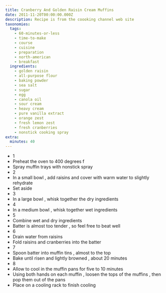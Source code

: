```yaml
---
title: Cranberry And Golden Raisin Cream Muffins
date: 2011-11-20T00:00:00.000Z
description: Recipe is from the coooking channel web site
taxonomies:
  tags:
    - 60-minutes-or-less
    - time-to-make
    - course
    - cuisine
    - preparation
    - north-american
    - breakfast
  ingredients:
    - golden raisin
    - all-purpose flour
    - baking powder
    - sea salt
    - sugar
    - egg
    - canola oil
    - sour cream
    - heavy cream
    - pure vanilla extract
    - orange zest
    - fresh lemon zest
    - fresh cranberries
    - nonstick cooking spray
extra:
  minutes: 40
---
```

 - 1
 - Preheat the oven to 400 degrees f
 - Spray muffin trays with nonstick spray
 - 2
 - In a small bowl , add raisins and cover with warm water to slightly rehydrate
 - Set aside
 - 3
 - In a large bowl , whisk together the dry ingredients
 - 4
 - In a medium bowl , whisk together wet ingredients
 - 5
 - Combine wet and dry ingredients
 - Batter is almost too tender , so feel free to beat well
 - 6
 - Drain water from raisins
 - Fold raisins and cranberries into the batter
 - 7
 - Spoon batter into muffin tins , almost to the top
 - Bake until risen and lightly browned , about 20 minutes
 - 8
 - Allow to cool in the muffin pans for five to 10 minutes
 - Using both hands on each muffin , loosen the tops of the muffins , then pop them out of the pans
 - Place on a cooling rack to finish cooling
